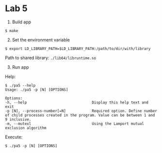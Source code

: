 # Lab 5

1. Build app
```shell
$ make
```

2. Set the environment variable
```shell
$ export LD_LIBRARY_PATH=$LD_LIBRARY_PATH:/path/to/dir/with/library
```
Path to shared library: `./lib64/libruntime.so`

3. Run app

Help:
```shell
$ ./pa5 --help
Usage: ./pa5 -p [N] [OPTIONS]

Options:
-h, --help                              Display this help text and exit
-p [N], --process-number[=N]            Required option. Define number of child processes created in the program. Value can be between 1 and 9 inclusive.
-m, --mutexl                            Using the Lamport mutual exclusion algorithm

```
Execute:
```shell
$ ./pa5 -p [N] [OPTIONS]
```
